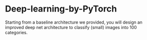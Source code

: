 # Deep-learning-by-PyTorch
Starting from a baseline architecture we provided, you will design an improved deep net architecture to classify (small) images into 100 categories. 
